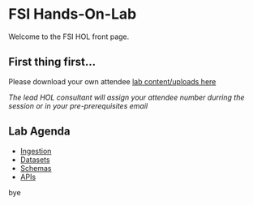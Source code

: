 # FSI Hands-On-Lab

Welcome to the FSI HOL front page.

## First thing first...

Please download your own attendee [lab content/uploads here](https://github.com/adobe/AEP-Hands-on-Labs/blob/master/labs/fsi/lab_dowloads.md)

*The lead HOL consultant will assign your attendee number durring the session or in your pre-prerequisites email*

## Lab Agenda

 - [Ingestion](https://github.com/adobe/AEP-Hands-on-Labs/blob/master/labs/fsi/Foundations/Foundations%20Ingestion.md)
 - [Datasets](https://github.com/adobe/AEP-Hands-on-Labs/blob/master/labs/fsi/Foundations/Foundations%20Datasets.md)
 - [Schemas](https://github.com/adobe/AEP-Hands-on-Labs/blob/master/labs/fsi/Foundations/Foundations%20Schemas.md)
 - [APIs](https://github.com/adobe/AEP-Hands-on-Labs/blob/master/labs/fsi/Foundations/Foundations%20APIs.md)
 
bye
